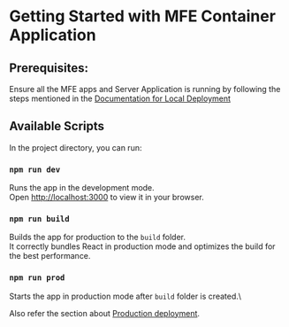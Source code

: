 # Getting Started with MFE Container Application

## Prerequisites:
Ensure all the MFE apps and Server Application is running by following the steps mentioned in the 
[Documentation for Local Deployment](https://wiki.msystechnologies.com/doc/mfe-documentation-Ng5uksSbT2/edit#h-local-deployment)

## Available Scripts

In the project directory, you can run:

### `npm run dev`

Runs the app in the development mode.\
Open [http://localhost:3000](http://localhost:3000) to view it in your browser.

### `npm run build`

Builds the app for production to the `build` folder.\
It correctly bundles React in production mode and optimizes the build for the best performance.

### `npm run prod`

Starts the app in production mode after `build` folder is created.\

Also refer the section about [Production deployment](https://wiki.msystechnologies.com/doc/mfe-documentation-Ng5uksSbT2#h-local-deployment).